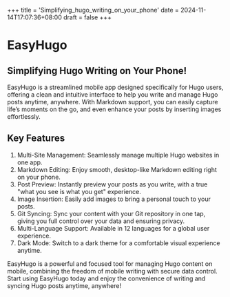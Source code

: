 +++
title = 'Simplifying_hugo_writing_on_your_phone'
date = 2024-11-14T17:07:36+08:00
draft = false
+++

# EasyHugo

## Simplifying Hugo Writing on Your Phone!

EasyHugo is a streamlined mobile app designed specifically for Hugo users, offering a clean and intuitive interface to help you write and manage Hugo posts anytime, anywhere. With Markdown support, you can easily capture life’s moments on the go, and even enhance your posts by inserting images effortlessly.

## Key Features

1. Multi-Site Management: Seamlessly manage multiple Hugo websites in one app.
1. Markdown Editing: Enjoy smooth, desktop-like Markdown editing right on your phone.
1. Post Preview: Instantly preview your posts as you write, with a true "what you see is what you get" experience.
1. Image Insertion: Easily add images to bring a personal touch to your posts.
1. Git Syncing: Sync your content with your Git repository in one tap, giving you full control over your data and ensuring privacy.
1. Multi-Language Support: Available in 12 languages for a global user experience.
1. Dark Mode: Switch to a dark theme for a comfortable visual experience anytime.

EasyHugo is a powerful and focused tool for managing Hugo content on mobile, combining the freedom of mobile writing with secure data control. Start using EasyHugo today and enjoy the convenience of writing and syncing Hugo posts anytime, anywhere!
